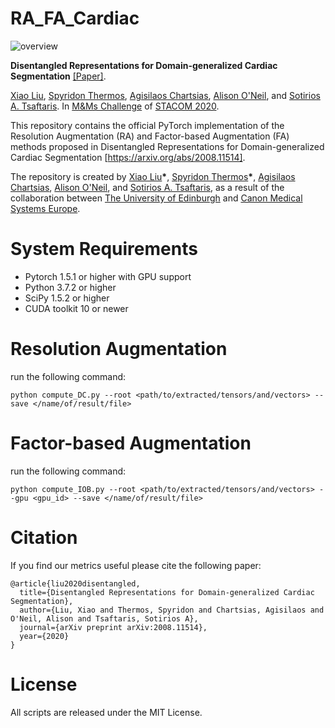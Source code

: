 # RA_FA_Cardiac

![overview](./assets/images/overview.png)

**Disentangled Representations for Domain-generalized Cardiac Segmentation** [[Paper]](https://arxiv.org/abs/2008.11514).

[Xiao Liu](https://github.com/xxxliu95), [Spyridon Thermos](https://github.com/spthermo), [Agisilaos Chartsias](https://github.com/agis85), [Alison O'Neil](https://www.eng.ed.ac.uk/about/people/dr-alison-oneil), and [Sotirios A. Tsaftaris](https://www.eng.ed.ac.uk/about/people/dr-sotirios-tsaftaris). In [M&Ms Challenge](https://www.ub.edu/mnms/) of [STACOM 2020](http://stacom2020.cardiacatlas.org/).

This repository contains the official PyTorch implementation of the Resolution Augmentation (RA) and Factor-based Augmentation (FA) methods proposed in Disentangled Representations for Domain-generalized Cardiac Segmentation [https://arxiv.org/abs/2008.11514].

The repository is created by [Xiao Liu](https://github.com/xxxliu95)__\*__, [Spyridon Thermos](https://github.com/spthermo)__\*__, [Agisilaos Chartsias](https://github.com/agis85), [Alison O'Neil](https://www.eng.ed.ac.uk/about/people/dr-alison-oneil), and [Sotirios A. Tsaftaris](https://www.eng.ed.ac.uk/about/people/dr-sotirios-tsaftaris), as a result of the collaboration between [The University of Edinburgh](https://www.eng.ed.ac.uk/) and [Canon Medical Systems Europe](https://eu.medical.canon/).

# System Requirements
* Pytorch 1.5.1 or higher with GPU support
* Python 3.7.2 or higher
* SciPy 1.5.2 or higher
* CUDA toolkit 10 or newer

# Resolution Augmentation

run the following command:

```python compute_DC.py --root <path/to/extracted/tensors/and/vectors> --save </name/of/result/file>```

# Factor-based Augmentation

run the following command:

```python compute_IOB.py --root <path/to/extracted/tensors/and/vectors> --gpu <gpu_id> --save </name/of/result/file> ```

# Citation
If you find our metrics useful please cite the following paper:
```
@article{liu2020disentangled,
  title={Disentangled Representations for Domain-generalized Cardiac Segmentation},
  author={Liu, Xiao and Thermos, Spyridon and Chartsias, Agisilaos and O'Neil, Alison and Tsaftaris, Sotirios A},
  journal={arXiv preprint arXiv:2008.11514},
  year={2020}
}
```

# License
All scripts are released under the MIT License.
